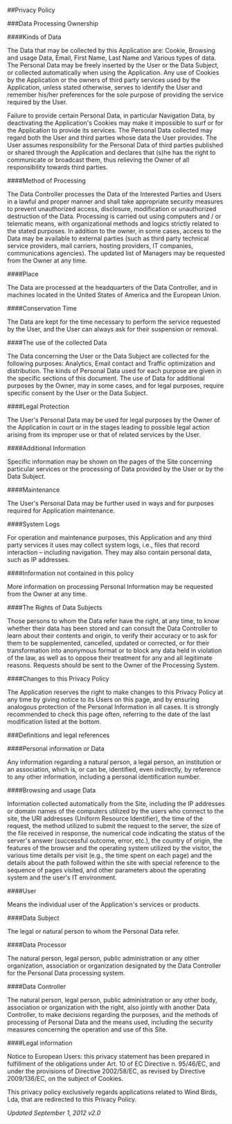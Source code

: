 ##Privacy Policy

###Data Processing Ownership

####Kinds of Data

The Data that may be collected by this Application are: Cookie, Browsing and usage Data, Email, First Name, Last Name and Various types of data. The Personal Data may be freely inserted by the User or the Data Subject, or collected automatically when using the Application. Any use of Cookies by the Application or the owners of third party services used by the Application, unless stated otherwise, serves to identify the User and remember his/her preferences for the sole purpose of providing the service required by the User.

Failure to provide certain Personal Data, in particular Navigation Data, by deactivating the Application's Cookies may make it impossible to surf or for the Application to provide its services. The Personal Data collected may regard both the User and third parties whose data the User provides. The User assumes responsibility for the Personal Data of third parties published or shared through the Application and declares that (s)he has the right to communicate or broadcast them, thus relieving the Owner of all responsibility towards third parties.


####Method of Processing

The Data Controller processes the Data of the Interested Parties and Users in a lawful and proper manner and shall take appropriate security measures to prevent unauthorized access, disclosure, modification or unauthorized destruction of the Data. Processing is carried out using computers and / or telematic means, with organizational methods and logics strictly related to the stated purposes. In addition to the owner, in some cases, access to the Data may be available to external parties (such as third party technical service providers, mail carriers, hosting providers, IT companies, communications agencies). The updated list of Managers may be requested from the Owner at any time.

####Place

The Data are processed at the headquarters of the Data Controller, and in machines located in the United States of America and the European Union.

####Conservation Time

The Data are kept for the time necessary to perform the service requested by the User, and the User can always ask for their suspension or removal.

####The use of the collected Data

The Data concerning the User or the Data Subject are collected for the following purposes: Analytics, Email contact and Traffic optimization and distribution. The kinds of Personal Data used for each purpose are given in the specific sections of this document. The use of Data for additional purposes by the Owner, may in some cases, and for legal purposes, require specific consent by the User or the Data Subject.

####Legal Protection

The User's Personal Data may be used for legal purposes by the Owner of the Application in court or in the stages leading to possible legal action arising from its improper use or that of related services by the User.

####Additional Information

Specific information may be shown on the pages of the Site concerning particular services or the processing of Data provided by the User or by the Data Subject.

####Maintenance

The User's Personal Data may be further used in ways and for purposes required for Application maintenance.

####System Logs

For operation and maintenance purposes, this Application and any third party services it uses may collect system logs, i.e., files that record interaction – including navigation. They may also contain personal data, such as IP addresses.

####Information not contained in this policy

More information on processing Personal Information may be requested from the Owner at any time.

####The Rights of Data Subjects

Those persons to whom the Data refer have the right, at any time, to know whether their data has been stored and can consult the Data Controller to learn about their contents and origin, to verify their accuracy or to ask for them to be supplemented, cancelled, updated or corrected, or for their transformation into anonymous format or to block any data held in violation of the law, as well as to oppose their treatment for any and all legitimate reasons. Requests should be sent to the Owner of the Processing System.

####Changes to this Privacy Policy

The Application reserves the right to make changes to this Privacy Policy at any time by giving notice to its Users on this page, and by ensuring analogous protection of the Personal Information in all cases. It is strongly recommended to check this page often, referring to the date of the last modification listed at the bottom.

###Definitions and legal references

####Personal information or Data

Any information regarding a natural person, a legal person, an institution or an association, which is, or can be, identified, even indirectly, by reference to any other information, including a personal identification number.

####Browsing and usage Data

Information collected automatically from the Site, including the IP addresses or domain names of the computers utilized by the users who connect to the site, the URI addresses (Uniform Resource Identifier), the time of the request, the method utilized to submit the request to the server, the size of the file received in response, the numerical code indicating the status of the server's answer (successful outcome, error, etc.), the country of origin, the features of the browser and the operating system utilized by the visitor, the various time details per visit (e.g., the time spent on each page) and the details about the path followed within the site with special reference to the sequence of pages visited, and other parameters about the operating system and the user's IT environment.

####User

Means the individual user of the Application's services or products.

####Data Subject

The legal or natural person to whom the Personal Data refer.

####Data Processor

The natural person, legal person, public administration or any other organization, association or organization designated by the Data Controller for the Personal Data processing system.

####Data Controller

The natural person, legal person, public administration or any other body, association or organization with the right, also jointly with another Data Controller, to make decisions regarding the purposes, and the methods of processing of Personal Data and the means used, including the security measures concerning the operation and use of this Site.

####Legal information

Notice to European Users: this privacy statement has been prepared in fulfillment of the obligations under Art. 10 of EC Directive n. 95/46/EC, and under the provisions of Directive 2002/58/EC, as revised by Directive 2009/136/EC, on the subject of Cookies.

This privacy policy exclusively regards applications related to Wind Birds, Lda, that are redirected to this Privacy Policy.

_Updated September 1, 2012 v2.0_